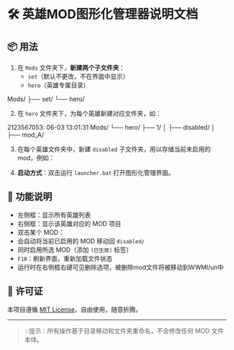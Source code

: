 # 🛠️ 英雄MOD图形化管理器说明文档

## 📦 用法

1. 在 `Mods` 文件夹下，**新建两个子文件夹**：
   - `set`（默认不更改，不在界面中显示）
   - `hero`（英雄专属目录）

Mods/
├── set/
└── hero/


2. 在 `hero` 文件夹下，为每个英雄新建对应文件夹，如：

2123567053: 06-03 13:01:31
Mods/
└── hero/
├── 1/
│   ├── disabled/
│   ├── mod_A/

3. 在每个英雄文件夹中，新建 `disabled` 子文件夹，用以存储当前未启用的 mod，例如：


4. **启动方式**：双击运行 `launcher.bat` 打开图形化管理界面。

## 🧩 功能说明

- 左侧框：显示所有英雄列表
- 右侧框：显示该英雄对应的 MOD 项目
- 双击某个 MOD：
- 会自动将当前已启用的 MOD 移动回 `disabled/`
- 同时启用所选 MOD（添加 `(已生效)` 标签）
- `F10`：刷新界面，重新加载文件状态
- 运行时在右侧框右键可见删除选项，被删除mod文件将被移动到WWMI/un中

## 📜 许可证

本项目遵循 [MIT License](https://opensource.org/licenses/MIT)，自由使用，随意折腾。

---

> 💡提示：所有操作基于目录移动和文件夹重命名，不会修改任何 MOD 文件本体。


